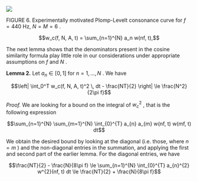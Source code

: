 ![](_page_0_Figure_1.jpeg)

FIGURE 6. Experimentally motivated Plomp-Levelt consonance curve for  $f = 440$  Hz,  $N = M = 6$ .

$$w_c(f, N, A, t) = \sum_{n=1}^{N} a_n w(nf, t),$$

The next lemma shows that the denominators present in the cosine similarity formula play little role in our considerations under appropriate assumptions on  $f$  and  $N$ .

**Lemma 2.** Let  $a_n \in [0, 1]$  for  $n = 1, ..., N$ . We have

$$\left| \int_0^T w_c(f, N, A, t)^2 \, dt - \frac{NT}{2} \right| \le \frac{N^2}{2\pi f}$$

*Proof.* We are looking for a bound on the integral of  $w_c^2$ , that is the following expression

$$\sum_{n=1}^{N} \sum_{m=1}^{N} \int_{0}^{T} a_{n} a_{m} w(nf, t) w(mf, t) dt$$

We obtain the desired bound by looking at the diagonal (i.e. those, where  $n = m$ ) and the non-diagonal entries in the summation, and applying the first and second part of the earlier lemma. For the diagonal entries, we have

$$\frac{NT}{2} - \frac{N}{8\pi f} \le \sum_{n=1}^{N} \int_{0}^{T} a_{n}^{2} w^{2}(nf, t) dt \le \frac{NT}{2} + \frac{N}{8\pi f}$$